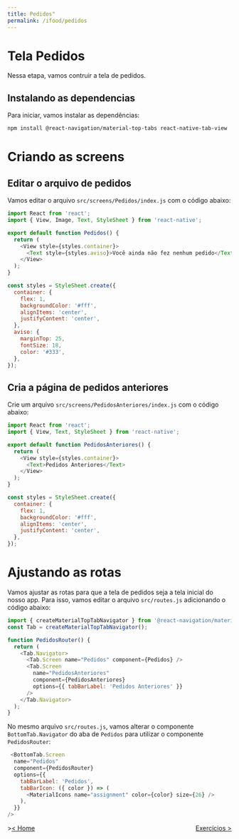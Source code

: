```yaml
---
title: Pedidos"
permalink: /ifood/pedidos
---
```


# Tela Pedidos

Nessa etapa, vamos contruir a tela de pedidos.

## Instalando as dependencias

Para iniciar, vamos instalar as dependências:

```bash
npm install @react-navigation/material-top-tabs react-native-tab-view
```

# Criando as screens

## Editar o arquivo de pedidos

Vamos editar o arquivo `src/screens/Pedidos/index.js` com o código abaixo:

```javascript
import React from 'react';
import { View, Image, Text, StyleSheet } from 'react-native';

export default function Pedidos() {
  return (
    <View style={styles.container}>
      <Text style={styles.aviso}>Você ainda não fez nenhum pedido</Text>
    </View>
  );
}

const styles = StyleSheet.create({
  container: {
    flex: 1,
    backgroundColor: '#fff',
    alignItems: 'center',
    justifyContent: 'center',
  },
  aviso: {
    marginTop: 25,
    fontSize: 18,
    color: '#333',
  },
});
```

## Cria a página de pedidos anteriores

Crie um arquivo `src/screens/PedidosAnteriores/index.js` com o código abaixo:

```javascript
import React from 'react';
import { View, Text, StyleSheet } from 'react-native';

export default function PedidosAnteriores() {
  return (
    <View style={styles.container}>
      <Text>Pedidos Anteriores</Text>
    </View>
  );
}

const styles = StyleSheet.create({
  container: {
    flex: 1,
    backgroundColor: '#fff',
    alignItems: 'center',
    justifyContent: 'center',
  },
});
```

# Ajustando as rotas

Vamos ajustar as rotas para que a tela de pedidos seja a tela inicial do nosso app. Para isso, vamos editar o arquivo `src/routes.js` adicionando o código abaixo:

```javascript
import { createMaterialTopTabNavigator } from '@react-navigation/material-top-tabs';
const Tab = createMaterialTopTabNavigator();

function PedidosRouter() {
  return (
    <Tab.Navigator>
      <Tab.Screen name="Pedidos" component={Pedidos} />
      <Tab.Screen
        name="PedidosAnteriores"
        component={PedidosAnteriores}
        options={{ tabBarLabel: 'Pedidos Anteriores' }}
      />
    </Tab.Navigator>
  );
}
```

No mesmo arquivo `src/routes.js`, vamos alterar o componente `BottomTab.Navigator` do aba de `Pedidos` para utilizar o componente `PedidosRouter`:

```javascript
 <BottomTab.Screen
  name="Pedidos"
  component={PedidosRouter}
  options={{
    tabBarLabel: 'Pedidos',
    tabBarIcon: ({ color }) => (
      <MaterialIcons name="assignment" color={color} size={26} />
    ),
  }}
/>
```
<span style="display: flex; justify-content: space-between;"><span>>[&lt; Home](home.html "Voltar")</span> <span>[Exercícios &gt;](exercicios.html "Próximo")</span></span>